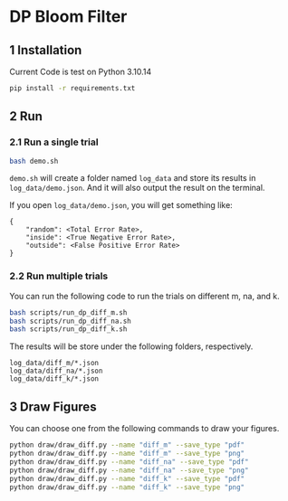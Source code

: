 # DP Bloom Filter

## 1 Installation

Current Code is test on Python 3.10.14 

```bash
pip install -r requirements.txt
```

## 2 Run

### 2.1 Run a single trial
```bash
bash demo.sh
```

`demo.sh` will create a folder named `log_data` and store its results in `log_data/demo.json`. And it will also output the result on the terminal. 

If you open `log_data/demo.json`, you will get something like:
```
{
    "random": <Total Error Rate>,
    "inside": <True Negative Error Rate>,
    "outside": <False Positive Error Rate>
}
```

### 2.2 Run multiple trials

You can run the following code to run the trials on different m, na, and k.
```bash
bash scripts/run_dp_diff_m.sh
bash scripts/run_dp_diff_na.sh
bash scripts/run_dp_diff_k.sh
```

The results will be store under the following folders, respectively.
```
log_data/diff_m/*.json
log_data/diff_na/*.json
log_data/diff_k/*.json
```

## 3 Draw Figures

You can choose one from the following commands to draw your figures. 
```bash
python draw/draw_diff.py --name "diff_m" --save_type "pdf"
python draw/draw_diff.py --name "diff_m" --save_type "png"
python draw/draw_diff.py --name "diff_na" --save_type "pdf"
python draw/draw_diff.py --name "diff_na" --save_type "png"
python draw/draw_diff.py --name "diff_k" --save_type "pdf"
python draw/draw_diff.py --name "diff_k" --save_type "png"
```

